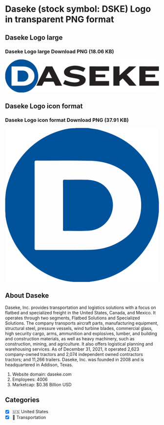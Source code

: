 # Daseke (stock symbol: DSKE) Logo in transparent PNG format

## Daseke Logo large

### Daseke Logo large Download PNG (18.06 KB)

![Daseke Logo large Download PNG (18.06 KB)](/img/orig/DSKE_BIG-00ff4e7a.png)

## Daseke Logo icon format

### Daseke Logo icon format Download PNG (37.91 KB)

![Daseke Logo icon format Download PNG (37.91 KB)](/img/orig/DSKE-8b1dbe01.png)

## About Daseke

Daseke, Inc. provides transportation and logistics solutions with a focus on flatbed and specialized freight in the United States, Canada, and Mexico. It operates through two segments, Flatbed Solutions and Specialized Solutions. The company transports aircraft parts, manufacturing equipment, structural steel, pressure vessels, wind turbine blades, commercial glass, high security cargo, arms, ammunition and explosives, lumber, and building and construction materials, as well as heavy machinery, such as construction, mining, and agriculture. It also offers logistical planning and warehousing services. As of December 31, 2021, it operated 2,623 company-owned tractors and 2,074 independent owned contractors tractors; and 11,266 trailers. Daseke, Inc. was founded in 2008 and is headquartered in Addison, Texas.

1. Website domain: daseke.com
2. Employees: 4006
3. Marketcap: $0.36 Billion USD


## Categories
- [x] 🇺🇸 United States
- [x] 🚚 Transportation
